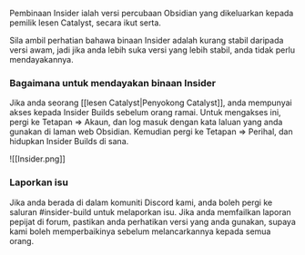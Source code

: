 Pembinaan Insider ialah versi percubaan Obsidian yang dikeluarkan kepada pemilik lesen Catalyst, secara ikut serta.

Sila ambil perhatian bahawa binaan Insider adalah kurang stabil daripada versi awam, jadi jika anda lebih suka versi yang lebih stabil, anda tidak perlu mendayakannya.

### Bagaimana untuk mendayakan binaan Insider

Jika anda seorang [[lesen Catalyst|Penyokong Catalyst]], anda mempunyai akses kepada Insider Builds sebelum orang ramai. Untuk mengakses ini, pergi ke Tetapan => Akaun, dan log masuk dengan kata laluan yang anda gunakan di laman web Obsidian. Kemudian pergi ke Tetapan => Perihal, dan hidupkan Insider Builds di sana.

![[Insider.png]]

### Laporkan isu

Jika anda berada di dalam komuniti Discord kami, anda boleh pergi ke saluran #insider-build untuk melaporkan isu. Jika anda memfailkan laporan pepijat di forum, pastikan anda perhatikan versi yang anda gunakan, supaya kami boleh memperbaikinya sebelum melancarkannya kepada semua orang.
